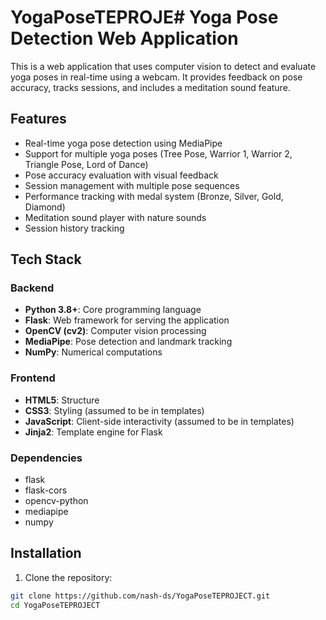 # YogaPoseTEPROJE# Yoga Pose Detection Web Application

This is a web application that uses computer vision to detect and evaluate yoga poses in real-time using a webcam. It provides feedback on pose accuracy, tracks sessions, and includes a meditation sound feature.

## Features

- Real-time yoga pose detection using MediaPipe
- Support for multiple yoga poses (Tree Pose, Warrior 1, Warrior 2, Triangle Pose, Lord of Dance)
- Pose accuracy evaluation with visual feedback
- Session management with multiple pose sequences
- Performance tracking with medal system (Bronze, Silver, Gold, Diamond)
- Meditation sound player with nature sounds
- Session history tracking

## Tech Stack

### Backend
- **Python 3.8+**: Core programming language
- **Flask**: Web framework for serving the application
- **OpenCV (cv2)**: Computer vision processing
- **MediaPipe**: Pose detection and landmark tracking
- **NumPy**: Numerical computations

### Frontend
- **HTML5**: Structure
- **CSS3**: Styling (assumed to be in templates)
- **JavaScript**: Client-side interactivity (assumed to be in templates)
- **Jinja2**: Template engine for Flask

### Dependencies
- flask
- flask-cors
- opencv-python
- mediapipe
- numpy

## Installation

1. Clone the repository:
```bash
git clone https://github.com/nash-ds/YogaPoseTEPROJECT.git
cd YogaPoseTEPROJECT
```
